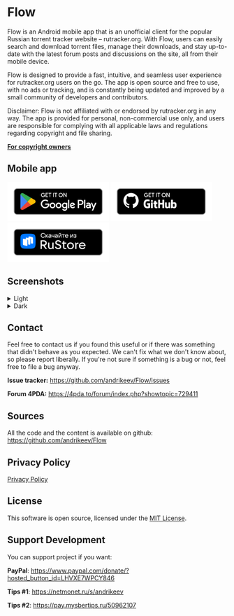 # Flow

Flow is an Android mobile app that is an unofficial client for the popular
Russian torrent tracker website – rutracker.org. With Flow, users can easily
search and download torrent files, manage their downloads, and stay up-to-date
with the latest forum posts and discussions on the site, all from their mobile
device.

Flow is designed to provide a fast, intuitive, and seamless user experience
for rutracker.org users on the go. The app is open source and free to use,
with no ads or tracking, and is constantly being updated and improved by
a small community of developers and contributors.

Disclaimer: Flow is not affiliated with or endorsed by rutracker.org in any way.
The app is provided for personal, non-commercial use only, and users are
responsible for complying with all applicable laws and regulations regarding
copyright and file sharing.

[**For copyright owners**][1]

## Mobile app

[<img src="badges/google-play-badge.png" alt="Get it on Google Play" height="90">][2]
[<img src="badges/github-badge.png" alt="Get it on GitHub" height="90">][3]
[<img src="badges/rustore-badge.png" alt="Get it on RuStore" height="90">][4]

## Screenshots

<details>
    <summary>Light</summary>

<img src="screenshots/search_history_light.png" alt="Search" width="250">
<img src="screenshots/search_result_screen_light.png" alt="Search" width="250">
<img src="screenshots/forum_light.png" alt="Forum" width="250">
<img src="screenshots/topic_light.png" alt="Topic" width="250">

</details>

<details>
    <summary>Dark</summary>

<img src="screenshots/search_history.png" alt="Search" width="250">
<img src="screenshots/search_result_screen.png" alt="Search" width="250">
<img src="screenshots/forum.png" alt="Forum" width="250">
<img src="screenshots/topic.png" alt="Topic" width="250">

</details>

## Contact

Feel free to contact us if you found this useful or if there was something that
didn't behave as you expected. We can't fix what we don't know about, so please
report liberally. If you're not sure if something is a bug or not, feel free to
file a bug anyway.

**Issue tracker:** <https://github.com/andrikeev/Flow/issues>

**Forum 4PDA:** <https://4pda.to/forum/index.php?showtopic=729411>

## Sources

All the code and the content is available on github: <https://github.com/andrikeev/Flow>

## Privacy Policy

[Privacy Policy][5]

## License

This software is open source, licensed under the [MIT License][6].

## Support Development

You can support project if you want:

**PayPal**: <https://www.paypal.com/donate/?hosted_button_id=LHVXE7WPCY846>

**Tips #1**: <https://netmonet.ru/s/andrikeev>

**Tips #2**: <https://pay.mysbertips.ru/50962107>

[1]: https://flow-proxy-m7o3b.ondigitalocean.app/copyrights.html

[2]: https://play.google.com/store/apps/details?id=me.rutrackersearch.app

[3]: https://github.com/andrikeev/Flow/releases

[4]: https://apps.rustore.ru/app/me.rutrackersearch.app

[5]: https://flow-proxy-m7o3b.ondigitalocean.app/privacy-policy.html

[6]: https://opensource.org/licenses/MIT 
